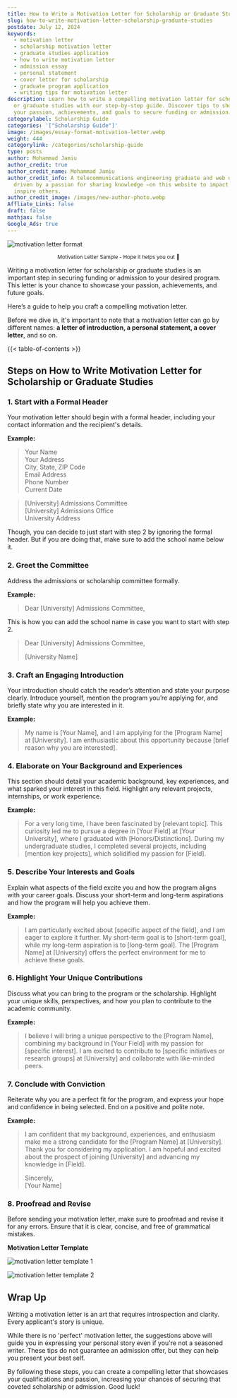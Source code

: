 ```yaml
---
title: How to Write a Motivation Letter for Scholarship or Graduate Studies?
slug: how-to-write-motivation-letter-scholarship-graduate-studies
postdate: July 12, 2024
keywords:
  - motivation letter
  - scholarship motivation letter
  - graduate studies application
  - how to write motivation letter
  - admission essay
  - personal statement
  - cover letter for scholarship
  - graduate program application
  - writing tips for motivation letter
description: Learn how to write a compelling motivation letter for scholarship
  or graduate studies with our step-by-step guide. Discover tips to showcase
  your passion, achievements, and goals to secure funding or admission.
categorylabel: Scholarship Guide
categories: '["Scholarship Guide"]'
image: /images/essay-format-motivation-letter.webp
weight: 444
categorylink: /categories/scholarship-guide
type: posts
author: Mohammad Jamiu
author_credit: true
author_credit_name: Mohammad Jamiu
author_credit_info: A telecommunications engineering graduate and web developer,
  driven by a passion for sharing knowledge —on this website to impact and
  inspire others.
author_credit_image: /images/new-author-photo.webp
Affliate_Links: false
draft: false
mathjax: false
Google_Ads: true
---
```

![motivation letter format](/images/essay-format-motivation-letter.webp "motivation letter format")

<small style='display: block; text-align: center;'>Motivation Letter Sample - Hope it helps you out :rocket:</small>

Writing a motivation letter for scholarship or graduate studies is an important step in securing funding or admission to your desired program. This letter is your chance to showcase your passion, achievements, and future goals. 

Here’s a guide to help you craft a compelling motivation letter.

Before we dive in, it's important to note that a motivation letter can go by different names: **a letter of introduction, a personal statement, a cover letter**, and so on.

{{< table-of-contents >}}

## **Steps on How to Write Motivation Letter for Scholarship or Graduate Studies**

### 1. Start with a Formal Header

Your motivation letter should begin with a formal header, including your contact information and the recipient's details. 

**Example:**

> Your Name\
> Your Address\
> City, State, ZIP Code\
> Email Address\
> Phone Number\
> Current Date  



> \[University] Admissions Committee\
> \[University] Admissions Office\
> University Address  

Though, you can decide to just start with step 2 by ignoring the formal header. But if you are doing that, make sure to add the school name below it.

### 2. Greet the Committee

Address the admissions or scholarship committee formally.

**Example:**

> Dear \[University] Admissions Committee,

This is how you can add the school name in case you want to start with step 2.

> Dear \[University] Admissions Committee,
>
> \[University Name]

### 3. Craft an Engaging Introduction

Your introduction should catch the reader’s attention and state your purpose clearly. Introduce yourself, mention the program you’re applying for, and briefly state why you are interested in it.

**Example:**

> My name is \[Your Name], and I am applying for the \[Program Name] at \[University]. I am enthusiastic about this opportunity because \[brief reason why you are interested].

### 4. Elaborate on Your Background and Experiences

This section should detail your academic background, key experiences, and what sparked your interest in this field. Highlight any relevant projects, internships, or work experience.

**Example:**

> For a very long time, I have been fascinated by \[relevant topic]. This curiosity led me to pursue a degree in \[Your Field] at \[Your University], where I graduated with \[Honors/Distinctions]. During my undergraduate studies, I completed several projects, including \[mention key projects], which solidified my passion for \[Field].

### 5. Describe Your Interests and Goals

Explain what aspects of the field excite you and how the program aligns with your career goals. Discuss your short-term and long-term aspirations and how the program will help you achieve them.

**Example:**

> I am particularly excited about \[specific aspect of the field], and I am eager to explore it further. My short-term goal is to \[short-term goal], while my long-term aspiration is to \[long-term goal]. The \[Program Name] at \[University] offers the perfect environment for me to achieve these goals.

### 6. Highlight Your Unique Contributions

Discuss what you can bring to the program or the scholarship. Highlight your unique skills, perspectives, and how you plan to contribute to the academic community.

**Example:**

> I believe I will bring a unique perspective to the \[Program Name], combining my background in \[Your Field] with my passion for \[specific interest]. I am excited to contribute to \[specific initiatives or research groups] at \[University] and collaborate with like-minded peers.

### 7. Conclude with Conviction

Reiterate why you are a perfect fit for the program, and express your hope and confidence in being selected. End on a positive and polite note.

**Example:**

> I am confident that my background, experiences, and enthusiasm make me a strong candidate for the \[Program Name] at \[University]. Thank you for considering my application. I am hopeful and excited about the prospect of joining \[University] and advancing my knowledge in \[Field].
>
> Sincerely,\
> \[Your Name]

### 8. Proofread and Revise

Before sending your motivation letter, make sure to proofread and revise it for any errors. Ensure that it is clear, concise, and free of grammatical mistakes.

**Motivation Letter Template**

![motivation letter template 1](/images/essay-format-motivation-letter.webp "motivation letter template 1")

![motivation letter template 2](/images/motivation-letter-template-2.webp "motivation letter template 2")

## **Wrap Up**

Writing a motivation letter is an art that requires introspection and clarity. Every applicant's story is unique. 

While there is no 'perfect' motivation letter, the suggestions above will guide you in expressing your personal story even if you're not a seasoned writer. These tips do not guarantee an admission offer, but they can help you present your best self. 

By following these steps, you can create a compelling letter that showcases your qualifications and passion, increasing your chances of securing that coveted scholarship or admission. Good luck!